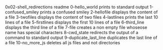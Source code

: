 0x02-shell_redirections readme
0-hello_world prints to standard output
1-confused_smiley prints a confused smiley
2-hellofile displays the content of a file
3-twofiles displays the content of two files
4-lastlines prints the last 10 lines of a file
5-firstlines displays the first 10 lines of a file
6-third_line displays the third line of a file
7-file creates a non empty file whoseose name has special characters
8-cwd_state redirects the output of a command to standard output
9-duplicate_last_line duplicates the last line of a file
10-no_more_js deletes all js files and not directories
